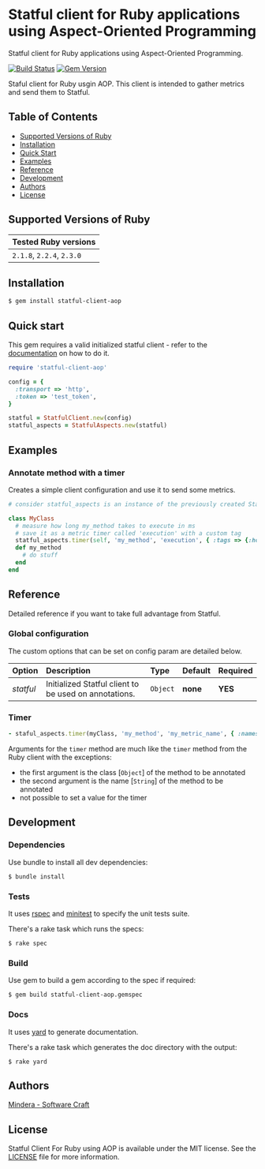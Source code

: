 Statful client for Ruby applications using Aspect-Oriented Programming
==============

Statful client for Ruby applications using Aspect-Oriented Programming.

[![Build Status](https://travis-ci.org/statful/statful-client-ruby-aop.svg?branch=master)](https://travis-ci.org/statful/statful-client-ruby-aop)
[![Gem Version](https://badge.fury.io/rb/statful-client-aop.svg)](https://badge.fury.io/rb/statful-client-aop)

Staful client for Ruby usgin AOP. This client is intended to gather metrics and send them to Statful.

## Table of Contents

* [Supported Versions of Ruby](#supported-versions-of-ruby)
* [Installation](#installation)
* [Quick Start](#quick-start)
* [Examples](#examples)
* [Reference](#reference)
* [Development](#development)
* [Authors](#authors)
* [License](#license)

## Supported Versions of Ruby

| Tested Ruby versions  |
|:---|
|  `2.1.8`, `2.2.4`, `2.3.0` |

## Installation

```bash
$ gem install statful-client-aop
```

## Quick start

This gem requires a valid initialized statful client - refer to the [documentation](https://github.com/statful/statful-client-ruby) on how to do it.

```ruby
require 'statful-client-aop'

config = {
  :transport => 'http',
  :token => 'test_token',
}

statful = StatfulClient.new(config)
statful_aspects = StatfulAspects.new(statful)
```

## Examples

### Annotate method with a timer

Creates a simple client configuration and use it to send some metrics.

```ruby
# consider statful_aspects is an instance of the previously created StatfulAspects

class MyClass
  # measure how long my_method takes to execute in ms
  # save it as a metric timer called 'execution' with a custom tag
  statful_aspects.timer(self, 'my_method', 'execution', { :tags => {:host => 'test_host', :status => 'SUCCESS' } })
  def my_method
    # do stuff
  end
end
```

## Reference

Detailed reference if you want to take full advantage from Statful.

### Global configuration

The custom options that can be set on config param are detailed below.

| Option | Description | Type | Default | Required |
|:---|:---|:---|:---|:---|
| _statful_ | Initialized Statful client to be used on annotations. | `Object` | **none** | **YES** |

### Timer

```ruby
- staful_aspects.timer(myClass, 'my_method', 'my_metric_name', { :namespace => 'sandbox' });
```

Arguments for the `timer` method are much like the `timer` method from the Ruby client with the exceptions:

* the first argument is the class [`Object`] of the method to be annotated
* the second argument is the name [`String`] of the method to be annotated
* not possible to set a value for the timer

## Development

### Dependencies

Use bundle to install all dev dependencies:

```
$ bundle install
```

### Tests

It uses [rspec](http://rspec.info/) and [minitest](http://docs.seattlerb.org/minitest/) to specify the unit tests suite.

There's a rake task which runs the specs:

```
$ rake spec
```

### Build

Use gem to build a gem according to the spec if required:

```
$ gem build statful-client-aop.gemspec
```

### Docs

It uses [yard](http://yardoc.org/) to generate documentation.

There's a rake task which generates the doc directory with the output:

```
$ rake yard
```

## Authors

[Mindera - Software Craft](https://github.com/Mindera)

## License

Statful Client For Ruby using AOP is available under the MIT license. See the [LICENSE](https://raw.githubusercontent.com/statful/statful-client-ruby/master/LICENSE) file for more information.
